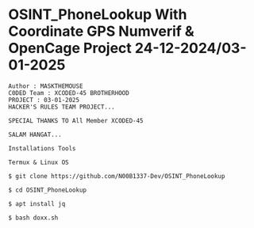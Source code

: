 # OSINT_PhoneLookup With Coordinate GPS Numverif & OpenCage Project 24-12-2024/03-01-2025

```
Author : MASKTHEMOUSE
C0DED Team : XCODED-45 BROTHERHOOD
PROJECT : 03-01-2025
HACKER'S RULES TEAM PROJECT...

SPECIAL THANKS TO All Member XCODED-45

SALAM HANGAT...
```

```
Installations Tools

Termux & Linux OS

$ git clone https://github.com/N00B1337-Dev/OSINT_PhoneLookup

$ cd OSINT_PhoneLookup

$ apt install jq

$ bash doxx.sh

```
